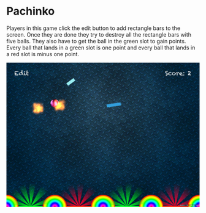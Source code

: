 # Pachinko
Players in this game click the edit button to add rectangle bars to the screen. Once they are done they try to destroy all the rectangle bars with five balls. They also have to get the ball in the green slot to gain points. Every ball that lands in a green slot is one point and every ball that lands in a red slot is minus one point. 

![screenshot](https://github.com/TheIronLord/Pachinko/blob/master/screenshot.png)
